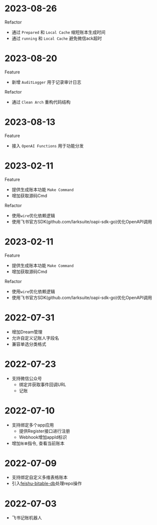 # 2023-08-26

Refactor

- 通过 `Prepared` 和 `Local Cache` 缩短账本生成时间
- 通过 `running` 和 `Local Cache` 避免微信ack超时

# 2023-08-20

Feature

- 新增 `AuditLogger` 用于记录审计日志

Refactor

- 通过 `Clean Arch` 重构代码结构

# 2023-08-13

Feature

- 接入 `OpenAI Functions` 用于功能分发

# 2023-02-11

Feature

- 提供生成账本功能 `Make Command`
- 增加获取源码Cmd

Refactor

- 使用`wire`优化依赖逻辑
- 使用飞书官方SDK(github.com/larksuite/oapi-sdk-go)优化OpenAPI调用

# 2023-02-11

Feature

- 提供生成账本功能 `Make Command`
- 增加获取源码Cmd

Refactor

- 使用`wire`优化依赖逻辑
- 使用飞书官方SDK(github.com/larksuite/oapi-sdk-go)优化OpenAPI调用

# 2022-07-31

- 增加Dream管理
- 允许自定义记账人字段名
- 兼容单选分类格式

# 2022-07-23

- 支持微信公众号
    - 绑定并获取事件回调URL
    - 记账

# 2022-07-10

- 支持绑定多个app应用
    - 提供Register接口进行注册
    - Webhook增加appId标识
- 增加`账单`指令, 查看当前账本

# 2022-07-09

- 支持绑定自定义多维表格账本
- 引入[feishu-bitable-db](https://github.com/geeklubcn/feishu-bitable-db)处理repo操作

# 2022-07-03

- 飞书记账机器人